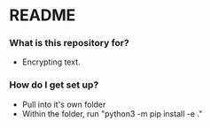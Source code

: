 # README #


### What is this repository for? ###

* Encrypting text.  

### How do I get set up? ###

* Pull into it's own folder
* Within the folder, run "python3 -m pip install -e ."

